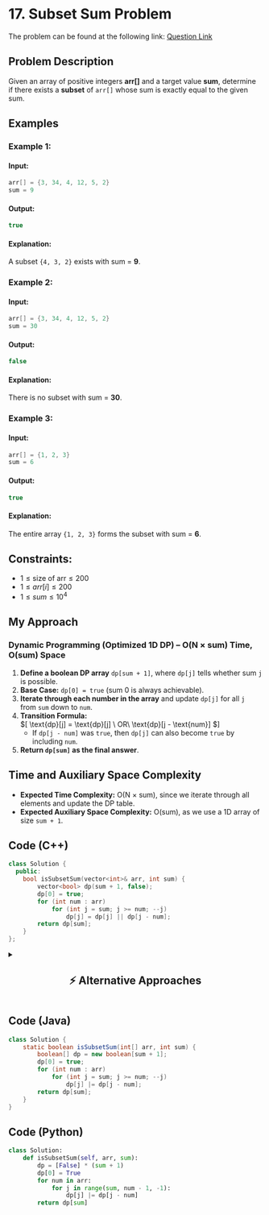 





























# **17. Subset Sum Problem**  

The problem can be found at the following link: [Question Link](https://www.geeksforgeeks.org/problems/subset-sum-problem-1611555638/1)  


## **Problem Description**  

Given an array of positive integers **arr[]** and a target value **sum**, determine if there exists a **subset** of `arr[]` whose sum is exactly equal to the given sum.  


## **Examples**  

### **Example 1:**  

#### **Input:**  
```cpp
arr[] = {3, 34, 4, 12, 5, 2}  
sum = 9  
```

#### **Output:**  
```cpp
true
```

#### **Explanation:**  
A subset `{4, 3, 2}` exists with sum = **9**.


### **Example 2:**  

#### **Input:**  
```cpp
arr[] = {3, 34, 4, 12, 5, 2}  
sum = 30  
```

#### **Output:**  
```cpp
false
```

#### **Explanation:**  
There is no subset with sum = **30**.


### **Example 3:**  

#### **Input:**  
```cpp
arr[] = {1, 2, 3}  
sum = 6  
```

#### **Output:**  
```cpp
true
```

#### **Explanation:**  
The entire array `{1, 2, 3}` forms the subset with sum = **6**.


## **Constraints:**  
- $1 \leq \text{size of arr} \leq 200$  
- $1 \leq arr[i] \leq 200$  
- $1 \leq sum \leq 10^4$  


## **My Approach**  

### **Dynamic Programming (Optimized 1D DP) – O(N × sum) Time, O(sum) Space**
1. **Define a boolean DP array** `dp[sum + 1]`, where `dp[j]` tells whether sum `j` is possible.  
2. **Base Case:** `dp[0] = true` (sum 0 is always achievable).  
3. **Iterate through each number in the array** and update `dp[j]` for all `j` from `sum` down to `num`.  
4. **Transition Formula:**  
   $\[
   \text{dp}[j] = \text{dp}[j] \ OR\ \text{dp}[j - \text{num}]
   $\]
   - If `dp[j - num]` was `true`, then `dp[j]` can also become `true` by including `num`.  
5. **Return `dp[sum]` as the final answer**.  


## **Time and Auxiliary Space Complexity**  

- **Expected Time Complexity:** O(N × sum), since we iterate through all elements and update the DP table.  
- **Expected Auxiliary Space Complexity:** O(sum), as we use a 1D array of size `sum + 1`.  


## **Code (C++)**  

```cpp
class Solution {
  public:
    bool isSubsetSum(vector<int>& arr, int sum) {
        vector<bool> dp(sum + 1, false);
        dp[0] = true;
        for (int num : arr)
            for (int j = sum; j >= num; --j)
                dp[j] = dp[j] || dp[j - num];
        return dp[sum];
    }
};
```

<details>
<summary><h2 align="center">⚡ Alternative Approaches</h2></summary>

## **2️⃣ Dynamic Programming (O(N×sum) Time, O(N×sum) Space) — 2D DP**  
### **Algorithm Steps:**  
1. Use a **2D DP table** where `dp[i][j]` represents whether it's possible to achieve sum `j` using the first `i` elements.  
2. **Base Case:**  
   - `dp[i][0] = true` for all `i` (sum `0` is always achievable).  
   - `dp[0][j] = false` for `j > 0` (no elements can't form non-zero sum).  
3. **Recurrence Relation:**  
   $\[
   \text{dp}[i][j] = \text{dp}[i-1][j] || \text{dp}[i-1][j - arr[i-1]]
   $\]
   - Exclude the element (`dp[i-1][j]`).  
   - Include the element (`dp[i-1][j - arr[i-1]]`).  

```cpp
class Solution {
  public:
    bool isSubsetSum(vector<int>& arr, int sum) {
        int n = arr.size();
        vector<vector<bool>> dp(n + 1, vector<bool>(sum + 1, false));
        for (int i = 0; i <= n; i++) dp[i][0] = true;
        for (int i = 1; i <= n; i++) {
            for (int j = 1; j <= sum; j++) {
                dp[i][j] = dp[i - 1][j];
                if (j >= arr[i - 1]) dp[i][j] |= dp[i - 1][j - arr[i - 1]];
            }
        }
        return dp[n][sum];
    }
};
```
✅ **Time Complexity:** `O(N × sum)`  
✅ **Space Complexity:** `O(N × sum)`  


## **3️⃣ Recursive + Memoization (O(N×sum) Time, O(N×sum) Space)**
### **Algorithm Steps:**  
1. Define a recursive function `solve(index, sum)`:
   - Base Case: If `sum == 0`, return `true`.
   - If `index < 0` or `sum < 0`, return `false`.
   - Memoize results to avoid recomputation.  
2. **Recurrence Relation:**  
   $\[
   \text{solve(index, sum)} = \text{solve(index - 1, sum)} \quad \text{OR} \quad \text{solve(index - 1, sum - arr[index])}
   \]$
   - Exclude the element.  
   - Include the element.  
4. **Use memoization (`dp[index][sum]`)** to avoid redundant calculations.  

```cpp
class Solution {
  public:
    vector<vector<int>> dp;
    bool solve(vector<int>& arr, int i, int sum) {
        if (sum == 0) return true;
        if (i < 0 || sum < 0) return false;
        if (dp[i][sum] != -1) return dp[i][sum];
        return dp[i][sum] = solve(arr, i - 1, sum) || solve(arr, i - 1, sum - arr[i]);
    }

    bool isSubsetSum(vector<int>& arr, int sum) {
        int n = arr.size();
        dp.assign(n, vector<int>(sum + 1, -1));
        return solve(arr, n - 1, sum);
    }
};
```
✅ **Time Complexity:** `O(N × sum)`  
✅ **Space Complexity:** `O(N × sum)`  


## **Comparison of Approaches**

| **Approach**                     | ⏱️ **Time Complexity** | 🗂️ **Space Complexity** | ✅ **Pros**                        | ⚠️ **Cons**                    |
|----------------------------------|------------------------|-------------------------|------------------------------------|--------------------------------|
| **1D Space Optimized DP**        | 🟡 `O(N × sum)`        | 🟢 `O(sum)`             | Most efficient space-wise         | Requires careful indexing       |
| **2D DP (Tabulation)**           | 🟡 `O(N × sum)`        | 🔴 `O(N × sum)`         | Easy to implement, intuitive      | High space usage              |
| **Recursive + Memoization**      | 🟡 `O(N × sum)`        | 🔴 `O(N × sum)`         | Natural recursion flow            | Stack overhead                 |

✅ **Best Choice?**
- **If optimizing space:** Use **1D DP (Space-Optimized)**.  
- **If space is not a concern:** Use **2D DP (Tabulation)** for easy understanding.  
- **For recursion lovers:** Use **Recursive + Memoization**.  

</details>  


## **Code (Java)**
```java
class Solution {
    static boolean isSubsetSum(int[] arr, int sum) {
        boolean[] dp = new boolean[sum + 1];
        dp[0] = true;
        for (int num : arr)
            for (int j = sum; j >= num; --j)
                dp[j] |= dp[j - num];
        return dp[sum];
    }
}
```


## **Code (Python)**
```python
class Solution:
    def isSubsetSum(self, arr, sum):
        dp = [False] * (sum + 1)
        dp[0] = True
        for num in arr:
            for j in range(sum, num - 1, -1):
                dp[j] |= dp[j - num]
        return dp[sum]
```

